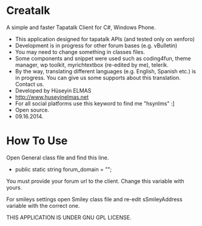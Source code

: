 Creatalk
========

A simple and faster Tapatalk Client for C#, Windows Phone.

 * This application designed for tapatalk APIs (and tested only on xenforo)
 * Development is in progress for other forum bases (e.g. vBulletin)
 * You may need to change something in classes files.
 * Some components and snippet were used such as coding4fun, theme manager, wp toolkit, myrichtextbox (re-edited by me), telerik.
 * By the way, translating different languages (e.g. English, Spanish etc.) is in progress. You can give us some supports about this translation. Contact us.
 * Developed by Hüseyin ELMAS
 * http://www.huseyinelmas.net
 * For all social platforms use this keyword to find me "hsynlms" :]
 * Open source.
 * 09.16.2014.

How To Use
========

Open General class file and find this line.
* public static string forum_domain = "";

You must provide your forum url to the client. Change this variable with yours.

For smileys settings open Smiley class file and re-edit sSmileyAddress variable with the correct one.

THIS APPLICATION IS UNDER GNU GPL LICENSE.
